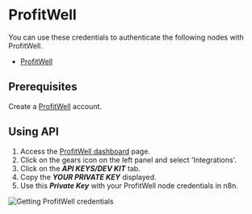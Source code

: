 # ProfitWell

You can use these credentials to authenticate the following nodes with ProfitWell.

- [ProfitWell](/integrations/builtin/app-nodes/n8n-nodes-base.profitwell/)

## Prerequisites

Create a [ProfitWell](https://www.profitwell.com/) account.

## Using API

1. Access the [ProfitWell dashboard](https://www2.profitwell.com/app/dashboard) page.
2. Click on the gears icon on the left panel and select 'Integrations'.
3. Click on the ***API KEYS/DEV KIT*** tab.
4. Copy the ***YOUR PRIVATE KEY*** displayed.
5. Use this ***Private Key*** with your ProfitWell node credentials in n8n.

![Getting ProfitWell credentials](/_images/integrations/builtin/credentials/profitwell/using-api.gif)
